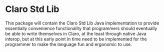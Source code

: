 # Claro Std Lib

This package will contain the Claro Std Lib
Java implementation to provide essentially
convenience functionality that programmers 
should eventually be able to write themselves
in Claro, at the least through native Java interop,
but at this early point in time need to be 
implemented for the programmer to make the language
fun and ergonomic to use. 